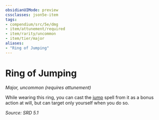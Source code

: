 ```yaml
---
obsidianUIMode: preview
cssclasses: json5e-item
tags:
- compendium/src/5e/dmg
- item/attunement/required
- item/rarity/uncommon
- item/tier/major
aliases: 
- "Ring of Jumping"
---
```

# Ring of Jumping
*Major, uncommon (requires attunement)*  


While wearing this ring, you can cast the [jump](compendium/spells/jump.md) spell from it as a bonus action at will, but can target only yourself when you do so.

*Source: SRD 5.1*